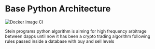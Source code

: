 # Base Python Architecture

[![Docker Image CI](https://github.com/SteinPrograms/base-python-architecture/actions/workflows/docker-image.yml/badge.svg)](https://github.com/SteinPrograms/base-python-architecture/actions/workflows/docker-image.yml)

Stein programs python algorithm is aiming for high frequency arbitrage between dapps
until now it has been a crypto trading algorithm following rules passed inside a database with buy and sell levels
